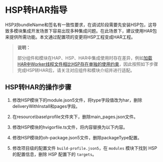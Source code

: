 # HSP转HAR指导
<!--Kit: Ability Kit-->
<!--Subsystem: BundleManager-->
<!--Owner: @wanghang904-->
<!--Designer: @hanfeng6-->
<!--Tester: @kongjing2-->
<!--Adviser: @Brilliantry_Rui-->

HSP对bundleName和签名有一致性要求，在调试阶段需要先安装HSP包，这导致多模块集成开发场景下容易出现多种集成问题。在此场景下，建议使用HAR包来提供所需功能。本文通过配置项的变更将HSP工程变成HAR工程。

>
> **说明：**
>
> 部分组件和模块在HAP、HSP、HAR中集成使用时存在差异，例如[加载HAR中Worker线程文件相比HSP存在单独的使用约束](../arkts-utils/worker-introduction.md#文件路径注意事项)，因此按照如下步骤完成HSP转HAR后，请关注对应组件和模块介绍并进行适配。
>

## HSP转HAR的操作步骤

1. 修改HSP模块下的module.json5文件，将type字段值改为har，删除deliveryWithInstall和pages字段。

    <!-- @[hsp_to_har_001](https://gitcode.com/openharmony/applications_app_samples/blob/master/code/DocsSample/bmsSample/HspToHar/library/src/main/module.json5) -->
2. 在resource\base\profile文件夹下，删除main_pages.json文件。

3. 修改HSP模块的hvigorfile.ts文件，将内容替换为以下内容。

    <!-- @[hsp_to_har_002](https://gitcode.com/openharmony/applications_app_samples/blob/master/code/DocsSample/bmsSample/HspToHar/library/hvigorfile.ts) -->
4. 修改HSP模块的oh-package.json5文件，删除packageType配置。

5. 修改项目级的配置文件 `build-profile.json5`，在 `modules` 模块下找到 HSP 的配置信息，删除 HSP 配置下的 `targets`。